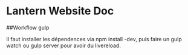Lantern Website Doc
===================

##Workflow gulp

Il faut installer les dépendences via npm install -dev, puis faire un gulp watch ou gulp server pour avoir du livereload.